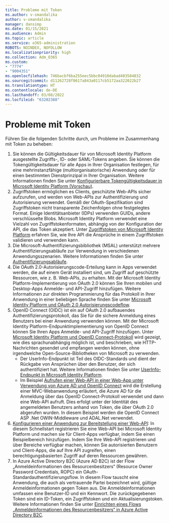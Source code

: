 ```yaml
---
title: Probleme mit Token
ms.author: v-smandalika
author: v-smandalika
manager: dansimp
ms.date: 01/15/2021
ms.audience: Admin
ms.topic: article
ms.service: o365-administration
ROBOTS: NOINDEX, NOFOLLOW
ms.localizationpriority: high
ms.collection: Adm_O365
ms.custom:
- "7774"
- "9004351"
ms.openlocfilehash: 746bacbf6ba255eec5bbc04910dabad403584832
ms.sourcegitcommit: d11262728f0617a843a0117cb5172aa322022b27
ms.translationtype: HT
ms.contentlocale: de-DE
ms.lasthandoff: 03/08/2022
ms.locfileid: "63202388"
---
```

# <a name="issues-with-tokens"></a>Probleme mit Token

Führen Sie die folgenden Schritte durch, um Probleme im Zusammenhang mit Token zu beheben:

1. Sie können die Gültigkeitsdauer für von Microsoft Identity Platform ausgestellte Zugriffs-, ID- oder SAML-Tokens angeben. Sie können die Tokengültigkeitsdauer für alle Apps in Ihrer Organisation festlegen, für eine mehrinstanzfähige (multiorganisatorische) Anwendung oder für einen bestimmten Dienstprinzipal in Ihrer Organisation. Weitere Informationen finden Sie unter [Konfigurierbare Tokengültigkeitsdauer in Microsoft Identity Platform (Vorschau)](https://docs.microsoft.com/azure/active-directory/develop/active-directory-configurable-token-lifetimes).
2. Zugriffstoken ermöglichen es Clients, geschützte Web-APIs sicher aufzurufen, und werden von Web-APIs zur Authentifizierung und Autorisierung verwendet. Gemäß der OAuth-Spezifikation sind Zugriffstoken nicht transparente Zeichenfolgen ohne festgelegtes Format. Einige Identitätsanbieter (IDPs) verwenden GUIDs, andere verschlüsselte Blobs. Microsoft Identity Platform verwendet eine Vielzahl von Zugriffstokenformaten, abhängig von der Konfiguration der API, die das Token akzeptiert. Unter [Zugriffstoken von Microsoft Identity Platform](https://docs.microsoft.com/azure/active-directory/develop/userinfo#calling-the-userinfo-endpoint) erfahren Sie, wie Ihre API die Ansprüche in einem Zugriffstoken validieren und verwenden kann.
3. Die Microsoft-Authentifizierungsbibliothek (MSAL) unterstützt mehrere Authentifizierungsabläufe zur Verwendung in verschiedenen Anwendungsszenarien. Weitere Informationen finden Sie unter [Authentifizierungsabläufe](https://docs.microsoft.com/azure/active-directory/develop/msal-authentication-flows#how-each-flow-emits-tokens-and-codes).
4. Die OAuth 2.0-Autorisierungscode-Erteilung kann in Apps verwendet werden, die auf einem Gerät installiert sind, um Zugriff auf geschützte Ressourcen, wie z. B. Web-APIs, zu erhalten. Mit der Microsoft Identity Platform-Implementierung von OAuth 2.0 können Sie Ihren mobilen und Desktop-Apps Anmelde- und API-Zugriff hinzufügen. Weitere Informationen zur direkten Programmierung für das Protokoll in Ihrer Anwendung in einer beliebigen Sprache finden Sie unter [Microsoft Identity Platform und OAuth 2.0 Autorisierungscodeflow](https://docs.microsoft.com/azure/active-directory/develop/v2-oauth2-auth-code-flow#refresh-the-access-token).
5. OpenID Connect (OIDC) ist ein auf OAuth 2.0 aufbauendes Authentifizierungsprotokoll, das Sie für die sichere Anmeldung eines Benutzers bei einer Anwendung verwenden können. Mit der Microsoft Identity Platform-Endpunktimplementierung von OpenID Connect können Sie Ihren Apps Anmelde- und API-Zugriff hinzufügen. Unter [Microsoft Identity Platform und OpenID Connect-Protokoll](https://docs.microsoft.com/azure/active-directory/develop/v2-protocols-oidc#send-the-sign-in-request) wird gezeigt, wie dies sprachunabhängig möglich ist, und beschrieben, wie HTTP-Nachrichten gesendet und empfangen werden können, ohne irgendwelche Open-Source-Bibliotheken von Microsoft zu verwenden.
    - Der UserInfo-Endpunkt ist Teil des OIDC-Standards und dient der Rückgabe von Ansprüchen über den Benutzer, der sich authentifiziert hat. Weitere Informationen finden Sie unter [UserInfo-Endpunkt in Microsoft Identity Platform](https://docs.microsoft.com/azure/active-directory/develop/userinfo#consider-use-an-id-token-instead).
    - Im Beispiel [Aufrufen einer Web-API in einer Web-App unter Verwendung von Azure AD und OpenID Connect](https://docs.microsoft.com/samples/azure-samples/active-directory-dotnet-webapp-webapi-openidconnect/active-directory-dotnet-webapp-webapi-openidconnect/) wird die Erstellung einer MVC-Webanwendung erläutert, die Azure AD für die Anmeldung über das OpenID Connect-Protokoll verwendet und dann eine Web-API aufruft. Dies erfolgt unter der Identität des angemeldeten Benutzers anhand von Token, die über OAuth 2.0 abgerufen wurden. In diesem Beispiel werden die OpenID Connect ASP .Net OWIN-Middleware und ADAL.Net verwendet.
6. [Konfigurieren einer Anwendung zur Bereitstellung einer Web-API](https://docs.microsoft.com/azure/active-directory/develop/quickstart-configure-app-expose-web-apis): In diesem Schnellstart registrieren Sie eine Web-API bei Microsoft Identity Platform und machen sie für Client-Apps verfügbar, indem Sie einen Beispielbereich hinzufügen. Indem Sie Ihre Web-API registrieren und über Bereiche verfügbar machen, können Sie autorisierten Benutzern und Client-Apps, die auf Ihre API zugreifen, einen berechtigungsbasierten Zugriff auf deren Ressourcen gewähren.
7. In Azure Active Directory B2C (Azure AD B2C) ist der Flow „Anmeldeinformationen des Resourcenbesitzers“ (Resource Owner Password Credentials, ROPC) ein OAuth-Standardauthentifizierungsflow. In diesem Flow tauscht eine Anwendung, die auch als vertrauende Partei bezeichnet wird, gültige Anmeldeinformationen gegen Token aus. Die Anmeldeinformationen umfassen eine Benutzer-ID und ein Kennwort. Die zurückgegebenen Token sind ein ID-Token, ein Zugriffstoken und ein Aktualisierungstoken. Weitere Informationen finden Sie unter [Einrichten eines Flows „Anmeldeinformationen des Resourcenbesitzers“ in Azure Active Directory B2C](https://docs.microsoft.com/azure/active-directory-b2c/add-ropc-policy?tabs=app-reg-ga&pivots=b2c-user-flow). 

